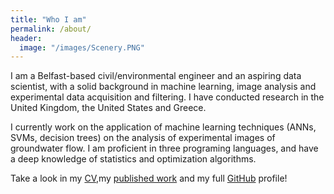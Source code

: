 ```yaml
---
title: "Who I am"
permalink: /about/
header:
  image: "/images/Scenery.PNG"
---
```


I am a Belfast-based civil/environmental engineer and an aspiring data scientist, with a solid background in machine learning, image analysis and experimental data acquisition and filtering. I have conducted research in the United Kingdom, the United States and Greece.

I currently work on the application of machine learning techniques (ANNs, SVMs, decision trees) on the analysis of experimental images of groundwater flow. I am proficient in three programing languages, and have a deep knowledge of statistics and optimization algorithms.

Take a look in my [CV](https://github.com/GeorgiosEtsias/GeorgiosEtsias.github.io/blob/master/_pages/Etsias%20cv.pdf),my [published work](https://www.researchgate.net/profile/Georgios_Etsias/research) and my full [GitHub](https://github.com/GeorgiosEtsias) profile!
